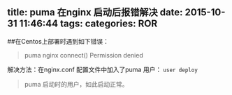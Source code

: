 title: puma 在nginx 启动后报错解决
date: 2015-10-31 11:46:44
tags:
categories: ROR
---
##在Centos上部署时遇到如下错误：
>puma nginx connect() Permission denied

解决方法：在nginx.conf 配置文件中加入了puma 用户：
`user deploy` 
>puma 启动时的用户，如此启动正常。
